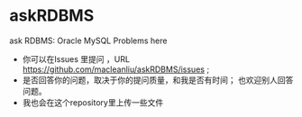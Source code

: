 # askRDBMS
ask RDBMS: Oracle MySQL Problems here



- 你可以在Issues 里提问 ，URL https://github.com/macleanliu/askRDBMS/issues ; 
- 是否回答你的问题，取决于你的提问质量，和我是否有时间； 也欢迎别人回答问题。
- 我也会在这个repository里上传一些文件
